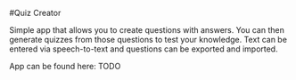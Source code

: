 #Quiz Creator

Simple app that allows you to create questions with answers. You can then generate quizzes from those questions to test your knowledge. Text can be entered via speech-to-text and questions can be exported and imported.

App can be found here: TODO
